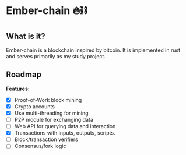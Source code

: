 # Ember-chain :fire::chains:

## What is it?
Ember-chain is a blockchain inspired by bitcoin. It is implemented in rust and serves primarily as my study project.

## Roadmap

**Features:**
- [x] Proof-of-Work block mining
- [x] Crypto accounts
- [x] Use multi-threading for mining
- [ ] P2P module for exchanging data
- [ ] Web API for querying data and interaction
- [x] Transactions with inputs, outputs, scripts.
- [ ] Block/transaction verifiers
- [ ] Consensus/fork logic
